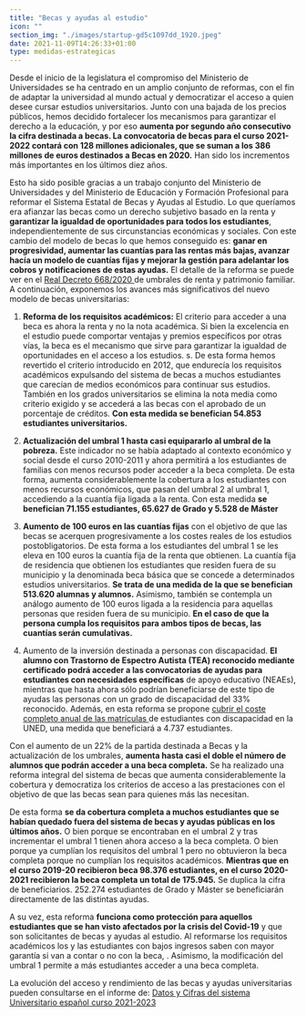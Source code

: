 ```yaml
---
title: "Becas y ayudas al estudio"
icon: ""
section_img: "./images/startup-gd5c1097dd_1920.jpeg"
date: 2021-11-09T14:26:33+01:00
type: medidas-estrategicas
---
```


Desde el inicio de la legislatura el compromiso del Ministerio de Universidades se ha centrado en un amplio conjunto de reformas, con el fin de adaptar la universidad al mundo actual y democratizar el acceso a quien desee cursar estudios universitarios. Junto con una bajada de los precios públicos, hemos decidido fortalecer los mecanismos para garantizar el derecho a la educación, y por eso __aumenta por segundo año consecutivo la cifra destinada a becas. La convocatoria de becas para el curso 2021-2022 contará con 128 millones adicionales, que se suman a los 386 millones de euros destinados a Becas en 2020.__ Han sido los incrementos más importantes en los últimos diez años.

Esto ha sido posible gracias a un trabajo conjunto del Ministerio de Universidades y del Ministerio de Educación y Formación Profesional para reformar el Sistema Estatal de Becas y Ayudas al Estudio. Lo que queríamos era afianzar las becas como un derecho subjetivo basado en la renta y __garantizar la igualdad de oportunidades para todos los estudiantes__, independientemente de sus circunstancias económicas y sociales. Con este cambio del modelo de becas lo que hemos conseguido es: __ganar en progresividad, aumentar las cuantías para las rentas más bajas, avanzar hacía un modelo de cuantías fijas y mejorar la gestión para adelantar los cobros y notificaciones de estas ayudas.__ El detalle de la reforma se puede ver en el <a href="https://www.boe.es/buscar/pdf/2020/BOE-A-2020-8297-consolidado.pdf" target="_blank"  >Real Decreto 668/2020 <i class="fas fa-external-link-alt"></i></a> de umbrales de renta y patrimonio familiar. A continuación, exponemos los avances más significativos del nuevo modelo de becas universitarias:

 

1. __Reforma de los requisitos académicos:__ El criterio para acceder a una beca es ahora la renta y no la nota académica. Si bien la excelencia en el estudio puede comportar ventajas y premios específicos por otras vías, la beca es el mecanismo que sirve para garantizar la igualdad de oportunidades en el acceso a los estudios. s. De esta forma hemos revertido el criterio introducido en 2012, que endurecía los requisitos académicos expulsando del sistema de becas a muchos estudiantes que carecían de medios económicos para continuar sus estudios. También en los grados universitarios se elimina la nota media como criterio exigido y se accederá a las becas con el aprobado de un porcentaje de créditos. __Con esta medida se benefician 54.853 estudiantes universitarios.__

2. __Actualización del umbral 1 hasta casi equipararlo al umbral de la pobreza.__ Este indicador no se había adaptado al contexto económico y social desde el curso 2010-2011 y ahora permitirá a los estudiantes de familias con menos recursos poder acceder a la beca completa. De esta forma, aumenta considerablemente la cobertura a los estudiantes con menos recursos económicos, que pasan del umbral 2 al umbral 1, accediendo a la cuantía fija ligada a la renta. Con esta medida __se benefician 71.155 estudiantes, 65.627 de Grado y 5.528 de Máster__

3. __Aumento de 100 euros en las cuantías fijas__ con el objetivo de que las becas se acerquen progresivamente a los costes reales de los estudios postobligatorios. De esta forma a los estudiantes del umbral 1 se les eleva en 100 euros la cuantía fija de la renta que obtienen. La cuantía fija de residencia que obtienen los estudiantes que residen fuera de su municipio y la denominada beca básica que se concede a determinados estudios universitarios. __Se trata de una medida de la que se benefician 513.620 alumnas y alumnos.__ Asimismo, también se contempla un análogo aumento de 100 euros ligada a la residencia para aquellas personas que residen fuera de su municipio. __En el caso de que la persona cumpla los requisitos para ambos tipos de becas, las cuantías serán cumulativas.__

4. Aumento de la inversión destinada a personas con discapacidad. __El alumno con Trastorno de Espectro Autista (TEA) reconocido mediante certificado podrá acceder a las convocatorias de ayudas para estudiantes con necesidades específicas__ de apoyo educativo (NEAEs), mientras que hasta ahora sólo podrían beneficiarse de este tipo de ayudas las personas con un grado de discapacidad del 33% reconocido. Además, en esta reforma se propone <a href="https://www.uned.es/universidad/inicio/institucional/unidis/exencion-de-precios-publicos.html" target="_blank"  >cubrir el coste completo anual de las matrículas <i class="fas fa-external-link-alt"></i></a> de estudiantes con discapacidad en la UNED, una medida que beneficiará a 4.737 estudiantes.

Con el aumento de un 22% de la partida destinada a Becas y la actualización de los umbrales, __aumenta hasta casi el doble el número de alumnos que podrán acceder a una beca completa.__ Se ha realizado una reforma integral del sistema de becas que aumenta considerablemente la cobertura y democratiza los criterios de acceso a las prestaciones con el objetivo de que las becas sean para quienes más las necesitan.

De esta forma __se da cobertura completa a muchos estudiantes que se habían quedado fuera del sistema de becas y ayudas públicas en los últimos años.__ O bien porque se encontraban en el umbral 2 y tras incrementar el umbral 1 tienen ahora acceso a la beca completa. O bien porque ya cumplían los requisitos del umbral 1 pero no obtuvieron la beca completa porque no cumplían los requisitos académicos. __Mientras que en el curso 2019-20 recibieron beca 98.376 estudiantes, en el curso 2020-2021 recibieron la beca completa un total de 175.945.__ Se duplica la cifra de beneficiarios. 252.274 estudiantes de Grado y Máster se beneficiarán directamente de las distintas ayudas.

A su vez, esta reforma __funciona como protección para aquellos estudiantes que se han visto afectados por la crisis del Covid-19__ y que son solicitantes de becas y ayudas al estudio. Al reformarse los requisitos académicos los y las estudiantes con bajos ingresos saben con mayor garantía si van a contar o no con la beca, . Asimismo, la modificación del umbral 1 permite a más estudiantes acceder a una beca completa.

La evolución del acceso y rendimiento de las becas y ayudas universitarias pueden consultarse en el informe de: <a href="{{<siteurl>}}estadisticas/publicaciones-informes/">Datos y Cifras del sistema Universitario español curso 2021-2023</a>

